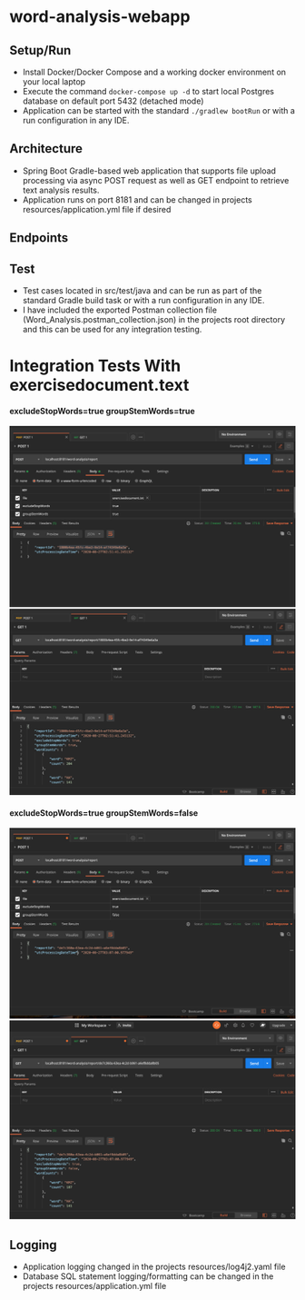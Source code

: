 # word-analysis-webapp

## Setup/Run

* Install Docker/Docker Compose and a working docker environment on your local laptop
* Execute the command ```docker-compose up -d``` to start local Postgres database on default port 5432 (detached mode)
* Application can be started with the standard ```./gradlew bootRun``` or with a run configuration in any IDE.

## Architecture
* Spring Boot Gradle-based web application that supports file upload processing via async POST request as well as GET endpoint to retrieve text analysis results.
* Application runs on port 8181 and can be changed in projects resources/application.yml file if desired

## Endpoints

## Test
* Test cases located in src/test/java and can be run as part of the standard Gradle build task or with a run configuration in any IDE.
* I have included the exported Postman collection file (Word_Analysis.postman_collection.json) in the projects root directory and this can be used for any integration testing.

# Integration Tests With exercisedocument.text
#### excludeStopWords=true groupStemWords=true
![POST1](/images/POST1.png) 
![GET1](/images/GET1.png)

#### excludeStopWords=true groupStemWords=false
![POST2](/images/POST2.png)
![GET2](/images/GET2.png)

## Logging
* Application logging changed in the projects resources/log4j2.yaml file
* Database SQL statement logging/formatting can be changed in the projects resources/application.yml file

